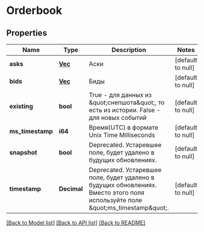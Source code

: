 # Orderbook

## Properties
Name | Type | Description | Notes
------------ | ------------- | ------------- | -------------
**asks** | [**Vec<OrderbookBid>**](orderbook_bid.md) | Аски | [default to null]
**bids** | [**Vec<OrderbookBid>**](orderbook_bid.md) | Биды | [default to null]
**existing** | **bool** | True - для данных из \&quot;снепшота\&quot;, то есть из истории. False - для новых событий | [default to null]
**ms_timestamp** | **i64** | Время(UTC) в формате Unix Time Milliseconds | [default to null]
**snapshot** | **bool** | Deprecated. Устаревшее поле, будет удалено в будущих обновлениях. | [default to null]
**timestamp** | **Decimal** | Deprecated. Устаревшее поле, будет удалено в будущих обновлениях. Вместо этого поля используйте поле \&quot;ms_timestamp\&quot;. | [default to null]

[[Back to Model list]](../README.md#documentation-for-models) [[Back to API list]](../README.md#documentation-for-api-endpoints) [[Back to README]](../README.md)

